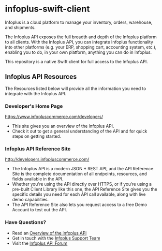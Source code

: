 # infoplus-swift-client
Infoplus is a cloud platform to manage your inventory, orders, warehouse, and shipments.

The Infoplus API exposes the full breadth and depth of the Infoplus platform to all clients.
With the Infoplus API, you can integrate Infoplus functionality into other platforms 
(e.g. your ERP, shopping cart, accounting system, etc.), enabling you to do, in your own platform, 
anything you can do in Infoplus. 

This repository is a native Swift client for full access to the Infoplus API.

## Infoplus API Resources
The Resources listed below will provide all the information you need to integrate with the Infoplus API. 

### Developer's Home Page
https://www.infopluscommerce.com/developers/
* This site gives you an overview of the Infoplus API. 
* Check it out to get a general understanding of the API and for quick steps on getting started. 

### Infoplus API Reference Site
http://developers.infopluscommerce.com/
* The Infoplus API is a modern JSON + REST API, and the API Reference Site is the complete documentation of all endpoints, resources, and fields available in the API. 
* Whether you're using the API directly over HTTPS, or if you're using a pre-built Client Library like this one, the API Reference Site gives you the specific details you need for each API call available, along with live demo capabilities.
* The API Reference Site also lets you request access to a free Demo Account to test out the API. 

### Have Questions?
* Read an [Overview of the Infoplus API](https://support.infopluscommerce.com/support/solutions/articles/11000010373)
* Get in touch with the [Infoplus Support Team](https://support.infopluscommerce.com/support/tickets/new)
* Visit the [Infoplus API Forum](https://support.infopluscommerce.com/support/discussions/forums/11000000138)
